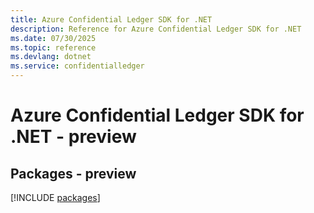 ```yaml
---
title: Azure Confidential Ledger SDK for .NET
description: Reference for Azure Confidential Ledger SDK for .NET
ms.date: 07/30/2025
ms.topic: reference
ms.devlang: dotnet
ms.service: confidentialledger
---
```

# Azure Confidential Ledger SDK for .NET - preview
## Packages - preview
[!INCLUDE [packages](confidential-ledger-index.md)]